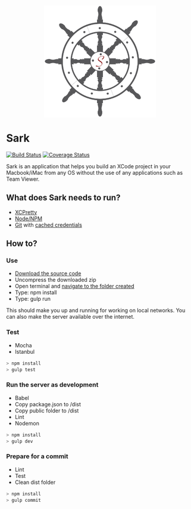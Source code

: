 

<p align="center">
  <img align="center" src="/src/public/assets/img/logo.png" width="300" height="300">
</p>

# Sark
[![Build Status](https://travis-ci.org/lorenzopicoli/Sark.svg?branch=master)](https://travis-ci.org/lorenzopicoli/Sark) [![Coverage Status](https://coveralls.io/repos/github/lorenzopicoli/Sark/badge.svg?branch=master)](https://coveralls.io/github/lorenzopicoli/Sark?branch=master)

Sark is an application that helps you build an XCode project in your Macbook/iMac from any OS without the use of any applications such as Team Viewer.

## What does Sark needs to run?

- [XCPretty](https://github.com/supermarin/xcpretty)
- [Node/NPM](https://nodejs.org/en/)
- [Git](https://git-scm.com/book/en/v2/Getting-Started-Installing-Git) with [cached credentials](https://help.github.com/articles/caching-your-github-password-in-git/)

## How to?

### Use

- [Download the source code](https://github.com/lorenzopicoli/Sark/archive/master.zip)
- Uncompress the downloaded zip
- Open terminal and [navigate to the folder created](http://stackoverflow.com/questions/9547730/how-to-navigate-to-to-different-directories-in-the-terminal-mac)
- Type: npm install
- Type: gulp run

This should make you up and running for working on local networks. You can also make the server available over the internet.

### Test

- Mocha
- Istanbul

```javascript
> npm install
> gulp test
```

### Run the server as development

- Babel
- Copy package.json to /dist
- Copy public folder to /dist
- Lint
- Nodemon

```javascript
> npm install
> gulp dev
```

### Prepare for a commit

- Lint
- Test
- Clean dist folder

```javascript
> npm install
> gulp commit
```



